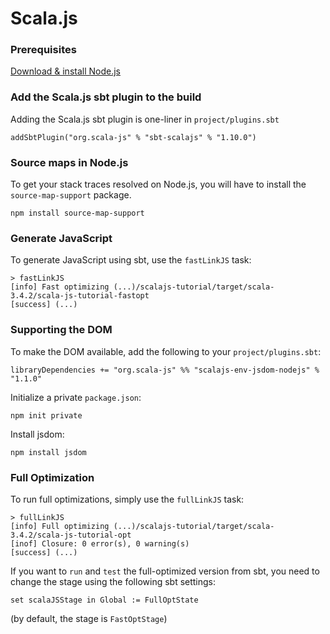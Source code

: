 # Scala.js

### Prerequisites

[Download & install Node.js](https://nodejs.org/en/download/)

### Add the Scala.js sbt plugin to the build

Adding the Scala.js sbt plugin is one-liner in `project/plugins.sbt`

```
addSbtPlugin("org.scala-js" % "sbt-scalajs" % "1.10.0")
```

### Source maps in Node.js

To get your stack traces resolved on Node.js, you will have to install the `source-map-support` package.

```
npm install source-map-support
```

### Generate JavaScript

To generate JavaScript using sbt, use the `fastLinkJS` task:

```
> fastLinkJS
[info] Fast optimizing (...)/scalajs-tutorial/target/scala-3.4.2/scala-js-tutorial-fastopt
[success] (...)
```

### Supporting the DOM

To make the DOM available, add the following to your `project/plugins.sbt`:
```
libraryDependencies += "org.scala-js" %% "scalajs-env-jsdom-nodejs" % "1.1.0"
```

Initialize a private `package.json`:
```
npm init private
```

Install jsdom:
```
npm install jsdom
```

### Full Optimization

To run full optimizations, simply use the `fullLinkJS` task:

```
> fullLinkJS
[info] Full optimizing (...)/scalajs-tutorial/target/scala-3.4.2/scala-js-tutorial-opt
[inof] Closure: 0 error(s), 0 warning(s)
[success] (...)
```

If you want to `run` and `test` the full-optimized version from sbt, 
you need to change the stage using the following sbt settings:

```
set scalaJSStage in Global := FullOptState
```

(by default, the stage is `FastOptStage`)